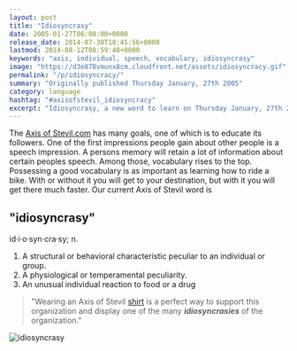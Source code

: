 ```yaml
---
layout: post
title: "Idiosyncrasy"
date: 2005-01-27T06:00:00+0000
release_date: 2014-07-30T18:45:56+0000
lastmod: 2014-08-12T08:59:48+0000
keywords: "axis, individual, speech, vocabulary, idiosyncrasy"
image: "https://d3e878vmunx8cm.cloudfront.net/assets/idiosyncracy.gif"
permalink: "/p/idiosyncracy/"
summary: "Originally published Thursday January, 27th 2005"
category: language
hashtag: "#axisofstevil_idiosyncracy"
excerpt: "Idiosyncrasy, a new word to learn on Thursday January, 27th 2005"
---
```


[id_1]: https://d3e878vmunx8cm.cloudfront.net/assets/idiosyncracy.gif "idiosyncrasy"
The [Axis of Stevil.com](/ "Axis of Stevil.com") has many goals, one of which is to educate its followers. One of the first impressions people gain about other people is a speech impression. A persons memory will retain a lot of information about certain peoples speech. Among those, vocabulary rises to the top. Possessing a good vocabulary is as important as learning how to ride a bike. With or without it you will get to your destination, but with it you will get there much faster. Our current Axis of Stevil word is

## "idiosyncrasy" ##

id·i·o·syn·cra·sy; n.

1. A structural or behavioral characteristic peculiar to an individual or group.
2. A physiological or temperamental peculiarity.
3. An unusual individual reaction to food or a drug
 
> "Wearing an Axis of Stevil [shirt](/shirts "shirt") is a perfect way to support this organization and display one of the many ***idiosyncrasies*** of the organization."

![idiosyncrasy][id_1]
